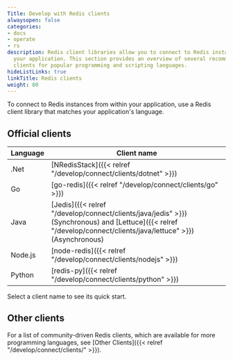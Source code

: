 ```yaml
---
Title: Develop with Redis clients
alwaysopen: false
categories:
- docs
- operate
- rs
description: Redis client libraries allow you to connect to Redis instances from within
  your application. This section provides an overview of several recommended Redis
  clients for popular programming and scripting languages.
hideListLinks: true
linkTitle: Redis clients
weight: 80
---
```

To connect to Redis instances from within your application, use a Redis client library that matches your application's language.

## Official clients

| Language | Client name |
|----------|-------------|
| .Net | [NRedisStack]({{< relref "/develop/connect/clients/dotnet" >}}) |
| Go | [go-redis]({{< relref "/develop/connect/clients/go" >}}) |
| Java | [Jedis]({{< relref "/develop/connect/clients/java/jedis" >}}) (Synchronous) and [Lettuce]({{< relref "/develop/connect/clients/java/lettuce" >}}) (Asynchronous) |
| Node.js | [node-redis]({{< relref "/develop/connect/clients/nodejs" >}}) |
| Python | [redis-py]({{< relref "/develop/connect/clients/python" >}}) |

Select a client name to see its quick start.

## Other clients

For a list of community-driven Redis clients, which are available for more programming languages, see [Other Clients]({{< relref "/develop/connect/clients/" >}}).
